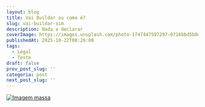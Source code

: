 ```yaml
---
layout: blog
title: Vai Buildar ou como é?
slug: vai-buildar-sim
description: Nada a declarar
coverImage: https://images.unsplash.com/photo-1747447597297-0716bbd5b049?crop=entropy&cs=tinysrgb&fit=max&fm=jpg&ixid=M3w4MTc2MzV8MHwxfGFsbHw3fHx8fHx8fHwxNzYxMTQxMjI4fA&ixlib=rb-4.1.0&q=80&w=1080
publishedAt: 2025-10-22T08:26:00
tags:
  - Legal
  - Teste
draft: false
prev_post_slug: ''
categoria: post
next_post_slug: ''
---
```

[![Imagem massa](https://images.unsplash.com/photo-1747447597297-0716bbd5b049?crop=entropy&cs=tinysrgb&fit=max&fm=jpg&ixid=M3w4MTc2MzV8MHwxfGFsbHw3fHx8fHx8fHwxNzYxMTMyNDIwfA&ixlib=rb-4.1.0&q=80&w=1080 "Foto Bonita")](http://google.com)
